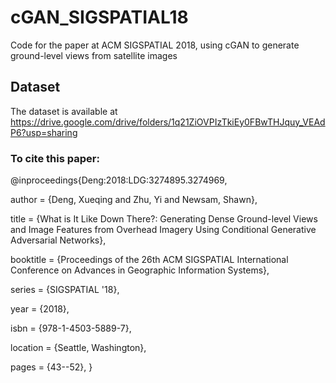 # cGAN_SIGSPATIAL18
Code for the paper at ACM SIGSPATIAL 2018, using cGAN to generate ground-level views from satellite images


## Dataset
The dataset is available at https://drive.google.com/drive/folders/1q21ZiOVPIzTkiEy0FBwTHJquy_VEAdP6?usp=sharing

### To cite this paper:
@inproceedings{Deng:2018:LDG:3274895.3274969,

 author = {Deng, Xueqing and Zhu, Yi and Newsam, Shawn},
 
 title = {What is It Like Down There?: Generating Dense Ground-level Views and Image Features from Overhead Imagery Using Conditional Generative Adversarial Networks},
 
 booktitle = {Proceedings of the 26th ACM SIGSPATIAL International Conference on Advances in Geographic Information Systems},
 
 series = {SIGSPATIAL '18},
 
 year = {2018},
 
 isbn = {978-1-4503-5889-7},
 
 location = {Seattle, Washington},
 
 pages = {43--52},
} 
